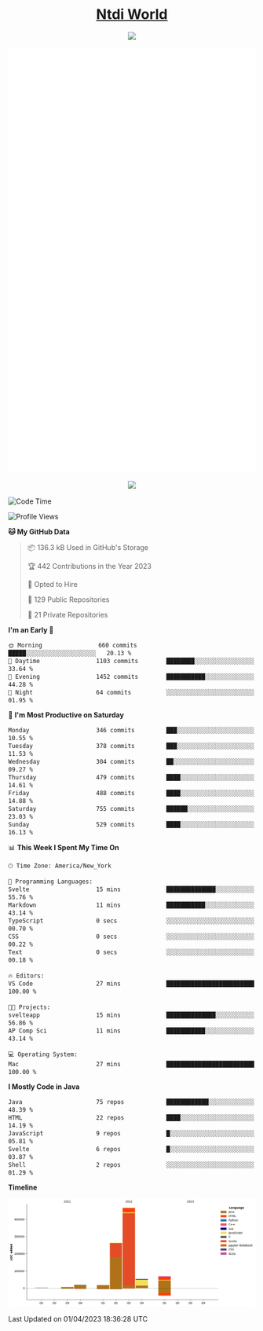 <h1 align="center"><a href="https://www.ntdi.world">Ntdi World</a></h1>
<p align="center">
  <a href="https://github.com/n-tdi"><img src="https://readme-typing-svg.herokuapp.com?lines=FullStack+Developer;Web+Developer;Open-Source+Enthusiast;Java+Developer;Spigot-API%20Developer;&center=true&width=500&height=50"></a>
</p>

<div align="center">
  <img src="/github-metrics.svg"></img>
  
  <img src="https://komarev.com/ghpvc/?username=n-tdi&color=green"></img>
</div>

<!-- May use later.. idk -->
<!-- <a href="http://www.github.com/n-tdi"><img src="https://github-readme-stats.vercel.app/api?username=n-tdi&show_icons=true&hide=&count_private=true&title_color=0891b2&text_color=ffffff&icon_color=0891b2&bg_color=1c1917&hide_border=true&show_icons=true" alt="n-tdi's GitHub stats" /></a> -->

<!--START_SECTION:waka-->
![Code Time](http://img.shields.io/badge/Code%20Time-234%20hrs%2041%20mins-blue)

![Profile Views](http://img.shields.io/badge/Profile%20Views-16-blue)

**🐱 My GitHub Data** 

> 📦 136.3 kB Used in GitHub's Storage 
 > 
> 🏆 442 Contributions in the Year 2023
 > 
> 💼 Opted to Hire
 > 
> 📜 129 Public Repositories 
 > 
> 🔑 21 Private Repositories 
 > 
**I'm an Early 🐤** 

```text
🌞 Morning                660 commits         █████░░░░░░░░░░░░░░░░░░░░   20.13 % 
🌆 Daytime                1103 commits        ████████░░░░░░░░░░░░░░░░░   33.64 % 
🌃 Evening                1452 commits        ███████████░░░░░░░░░░░░░░   44.28 % 
🌙 Night                  64 commits          ░░░░░░░░░░░░░░░░░░░░░░░░░   01.95 % 
```
📅 **I'm Most Productive on Saturday** 

```text
Monday                   346 commits         ███░░░░░░░░░░░░░░░░░░░░░░   10.55 % 
Tuesday                  378 commits         ███░░░░░░░░░░░░░░░░░░░░░░   11.53 % 
Wednesday                304 commits         ██░░░░░░░░░░░░░░░░░░░░░░░   09.27 % 
Thursday                 479 commits         ████░░░░░░░░░░░░░░░░░░░░░   14.61 % 
Friday                   488 commits         ████░░░░░░░░░░░░░░░░░░░░░   14.88 % 
Saturday                 755 commits         ██████░░░░░░░░░░░░░░░░░░░   23.03 % 
Sunday                   529 commits         ████░░░░░░░░░░░░░░░░░░░░░   16.13 % 
```


📊 **This Week I Spent My Time On** 

```text
🕑︎ Time Zone: America/New_York

💬 Programming Languages: 
Svelte                   15 mins             ██████████████░░░░░░░░░░░   55.76 % 
Markdown                 11 mins             ███████████░░░░░░░░░░░░░░   43.14 % 
TypeScript               0 secs              ░░░░░░░░░░░░░░░░░░░░░░░░░   00.70 % 
CSS                      0 secs              ░░░░░░░░░░░░░░░░░░░░░░░░░   00.22 % 
Text                     0 secs              ░░░░░░░░░░░░░░░░░░░░░░░░░   00.18 % 

🔥 Editors: 
VS Code                  27 mins             █████████████████████████   100.00 % 

🐱‍💻 Projects: 
svelteapp                15 mins             ██████████████░░░░░░░░░░░   56.86 % 
AP Comp Sci              11 mins             ███████████░░░░░░░░░░░░░░   43.14 % 

💻 Operating System: 
Mac                      27 mins             █████████████████████████   100.00 % 
```

**I Mostly Code in Java** 

```text
Java                     75 repos            ████████████░░░░░░░░░░░░░   48.39 % 
HTML                     22 repos            ████░░░░░░░░░░░░░░░░░░░░░   14.19 % 
JavaScript               9 repos             █░░░░░░░░░░░░░░░░░░░░░░░░   05.81 % 
Svelte                   6 repos             █░░░░░░░░░░░░░░░░░░░░░░░░   03.87 % 
Shell                    2 repos             ░░░░░░░░░░░░░░░░░░░░░░░░░   01.29 % 
```



**Timeline**

![Lines of Code chart](https://raw.githubusercontent.com/n-tdi/n-tdi/main/assets/bar_graph.png)


 Last Updated on 01/04/2023 18:36:28 UTC
<!--END_SECTION:waka-->
